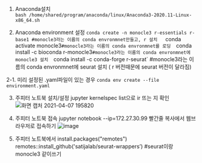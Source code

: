 1. Anaconda설치  
`bash /home/shared/program/anaconda/linux/Anaconda3-2020.11-Linux-x86_64.sh`

2. Anaconda environment 설정
`conda create -n monocle3 r-essentials r-base1 #monocle3라는 이름의 conda envronmnet만들고, r 설치  
`conda activate monocle3` #monocle3라는 이름의 conda envronmnet를 로딩  
`conda install -c bioconda r-monocle3` #monocle3라는 이름의 conda envronmnet에 monocle3 설치  
`conda install -c conda-forge r-seurat` #monocle3라는 이름의 conda envronmnet에 seurat 설치 ( r 버전때문에 seurat 버전이 달라짐)  

2-1. 미리 설정된 .yaml파일이 있는 경우
`conda env create --file environment.yaml`

3. 주피터 노트북 설치/설정
jupyter kernelspec list으로 ir 뜨는 지 확인
![화면 캡처 2021-04-07 195820](https://user-images.githubusercontent.com/42495757/113856052-b24db080-97db-11eb-86ed-98364819beee.png)

4. 주피터 노트북 접속
jupyter notebook --ip=172.27.30.99
빨간줄 복사에서 웹브라우저로 접속하기
![image](https://user-images.githubusercontent.com/42495757/113856474-41f35f00-97dc-11eb-827f-8703c331094a.png)

5. 주피터 노트북에서
install.packages("remotes")
remotes::install_github('satijalab/seurat-wrappers’) #seurat이랑 monocle3 같이쓰기

